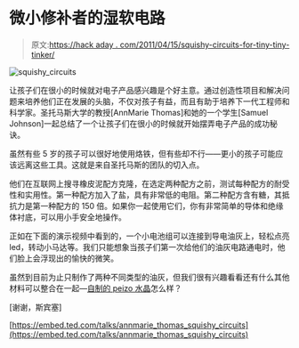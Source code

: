 # 微小修补者的湿软电路

> 原文:[https://hack aday . com/2011/04/15/squishy-circuits-for-tiny-tiny-tinker/](https://hackaday.com/2011/04/15/squishy-circuits-for-tiny-tinkerers/)

![squishy_circuits](../Images/6f84b3358f264eb3dde79792c7f572a2.png "squishy_circuits")

让孩子们在很小的时候就对电子产品感兴趣是个好主意。通过创造性项目和解决问题来培养他们正在发展的头脑，不仅对孩子有益，而且有助于培养下一代工程师和科学家。圣托马斯大学的教授[AnnMarie Thomas]和她的一个学生[Samuel Johnson]一起总结了一个让孩子们在很小的时候就开始摆弄电子产品的成功秘诀。

虽然有些 5 岁的孩子可以很好地使用烙铁，但有些却不行——更小的孩子可能应该远离这些工具。这就是来自圣托马斯的团队的切入点。

他们在互联网上搜寻橡皮泥配方克隆，在选定两种配方之前，测试每种配方的耐受性和实用性。第一种配方加入了盐，具有非常低的电阻。第二种配方含有糖，其抵抗力是第一种配方的 150 倍。如果你一起使用它们，你有非常简单的导体和绝缘体衬底，可以用小手安全地操作。

正如在下面的演示视频中看到的，一个小电池组可以连接到导电油灰上，轻松点亮 led，转动小马达等。我们只能想象当孩子们第一次给他们的油灰电路通电时，他们脸上会浮现出的愉快的微笑。

虽然到目前为止只制作了两种不同类型的油灰，但我们很有兴趣看看还有什么其他材料可以整合在一起—[自制的 peizo 水晶](http://hackaday.com/2011/03/15/cooking-up-piezo-crystals-at-home/)怎么样？

[谢谢，斯宾塞]

[https://embed.ted.com/talks/annmarie_thomas_squishy_circuits](https://embed.ted.com/talks/annmarie_thomas_squishy_circuits)